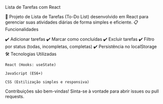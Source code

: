 Lista de Tarefas com React

🚀 Projeto de Lista de Tarefas (To-Do List) desenvolvido em React para gerenciar suas atividades diárias de forma simples e eficiente.
📋 Funcionalidades

✔️ Adicionar tarefas
✔️ Marcar como concluídas
✔️ Excluir tarefas
✔️ Filtro por status (todas, incompletas, completas)
✔️ Persistência no localStorage
🛠️ Tecnologias Utilizadas

    React (Hooks: useState)

    JavaScript (ES6+)

    CSS (Estilização simples e responsiva)

Contribuições são bem-vindas! Sinta-se à vontade para abrir issues ou pull requests.